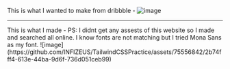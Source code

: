 This is what I wanted to make from dribbble - 
![image](https://github.com/INFIZEUS/TailwindCSSPractice/assets/75556842/21c06887-5ef5-4cca-8df6-36d474991723)

<hr/>
This is what I made - 
PS: I didnt get any assests of this website so I made and searched all online.
I know fonts are not matching but I tried Mona Sans as my font. 
![image](https://github.com/INFIZEUS/TailwindCSSPractice/assets/75556842/2b74fff4-613e-44ba-9d6f-736d051ceb99)

